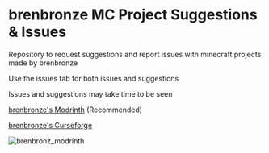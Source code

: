# brenbronze MC Project Suggestions & Issues
Repository to request suggestions and report issues with minecraft projects made by brenbronze

Use the issues tab for both issues and suggestions

Issues and suggestions may take time to be seen

[brenbronze's Modrinth](https://modrinth.com/user/brenbronz) (Recommended)

[brenbronze's Curseforge](https://www.curseforge.com/members/brenbronze/projects)

![brenbronz_modrinth](https://cdn.modrinth.com/user/B7OK2JW5/a68f0af19d6a542d3c2aa90d1e19fb596bce7efc.png)
